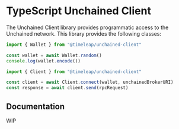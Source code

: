 # TypeScript Unchained Client

The Unchained Client library provides programmatic access to the Unchained network.
This library provides the following classes:

```TypeScript
import { Wallet } from "@timeleap/unchained-client"

const wallet = await Wallet.random()
console.log(wallet.encode())
```

```TypeScript
import { Client } from "@timeleap/unchained-client"

const client = await Client.connect(wallet, unchainedBrokerURI)
const response = await client.send(rpcRequest)
```

## Documentation

WIP
